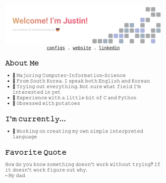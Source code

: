 <div align="center">
  <img src="imgs/banner.png">
  <!-- Monospace Font -->
  <samp>
    <a href="https://github.com/choednwn/configs">configs</a> .
    <a href="https://cwooju.com">website</a> .
    <a href="https://www.linkedin.com/in/choednwn/">linkedin</a>
  </samp>
</div>

## 𝙰𝚋𝚘𝚞𝚝 𝙼𝚎
- 📖 𝙼𝚊𝚓𝚘𝚛𝚒𝚗𝚐 𝙲𝚘𝚖𝚙𝚞𝚝𝚎𝚛-𝙸𝚗𝚏𝚘𝚛𝚖𝚊𝚝𝚒𝚘𝚗-𝚂𝚌𝚒𝚎𝚗𝚌𝚎
- 📍 𝙵𝚛𝚘𝚖 𝚂𝚘𝚞𝚝𝚑 𝙺𝚘𝚛𝚎𝚊. 𝙸 𝚜𝚙𝚎𝚊𝚔 𝚋𝚘𝚝𝚑 𝙴𝚗𝚐𝚕𝚒𝚜𝚑 𝚊𝚗𝚍 𝙺𝚘𝚛𝚎𝚊𝚗
- 🌟 𝚃𝚛𝚢𝚒𝚗𝚐 𝚘𝚞𝚝 𝚎𝚟𝚎𝚛𝚢𝚝𝚑𝚒𝚗𝚐. 𝙽𝚘𝚝 𝚜𝚞𝚛𝚎 𝚠𝚑𝚊𝚝 𝚏𝚒𝚎𝚕𝚍 𝙸'𝚖 𝚒𝚗𝚝𝚎𝚛𝚎𝚜𝚝𝚎𝚍 𝚒𝚗 𝚢𝚎𝚝
- 🚀 𝙴𝚡𝚙𝚎𝚛𝚒𝚎𝚗𝚌𝚎 𝚠𝚒𝚝𝚑 𝚊 𝚕𝚒𝚝𝚝𝚕𝚎 𝚋𝚒𝚝 𝚘𝚏 𝙲 𝚊𝚗𝚍 𝙿𝚢𝚝𝚑𝚘𝚗
- 🥔 𝙾𝚋𝚜𝚎𝚜𝚜𝚎𝚍 𝚠𝚒𝚝𝚑 𝚙𝚘𝚝𝚊𝚝𝚘𝚎𝚜

## 𝙸'𝚖 𝚌𝚞𝚛𝚛𝚎𝚗𝚝𝚕𝚢...
- 💬 𝚆𝚘𝚛𝚔𝚒𝚗𝚐 𝚘𝚗 𝚌𝚛𝚎𝚊𝚝𝚒𝚗𝚐 𝚖𝚢 𝚘𝚠𝚗 𝚜𝚒𝚖𝚙𝚕𝚎 𝚒𝚗𝚝𝚎𝚛𝚙𝚛𝚎𝚝𝚎𝚍 𝚕𝚊𝚗𝚐𝚞𝚊𝚐𝚎

## 𝙵𝚊𝚟𝚘𝚛𝚒𝚝𝚎 𝚀𝚞𝚘𝚝𝚎
𝙷𝚘𝚠 𝚍𝚘 𝚢𝚘𝚞 𝚔𝚗𝚘𝚠 𝚜𝚘𝚖𝚎𝚝𝚑𝚒𝚗𝚐 𝚍𝚘𝚎𝚜𝚗'𝚝 𝚠𝚘𝚛𝚔 𝚠𝚒𝚝𝚑𝚘𝚞𝚝 𝚝𝚛𝚢𝚒𝚗𝚐? 𝙸𝚏 𝚒𝚝 𝚍𝚘𝚎𝚜𝚗'𝚝 𝚠𝚘𝚛𝚔 𝚏𝚒𝚐𝚞𝚛𝚎 𝚘𝚞𝚝 𝚠𝚑𝚢.   
&ndash; 𝙼𝚢 𝚍𝚊𝚍